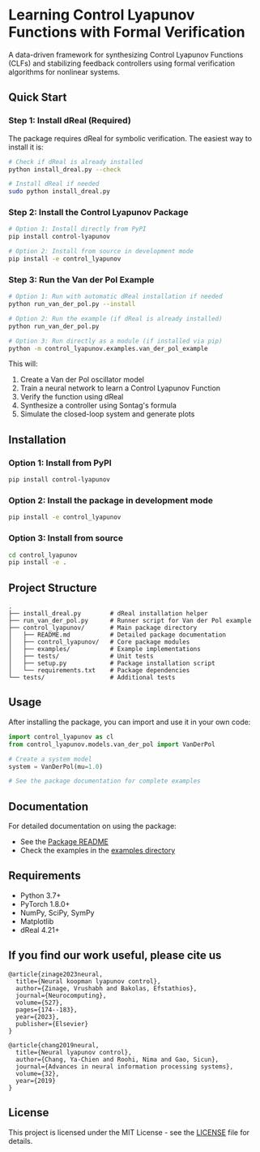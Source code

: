 # Learning Control Lyapunov Functions with Formal Verification

A data-driven framework for synthesizing Control Lyapunov Functions (CLFs) and stabilizing feedback controllers using formal verification algorithms for nonlinear systems.

## Quick Start

### Step 1: Install dReal (Required)

The package requires dReal for symbolic verification. The easiest way to install it is:

```bash
# Check if dReal is already installed
python install_dreal.py --check

# Install dReal if needed
sudo python install_dreal.py
```

### Step 2: Install the Control Lyapunov Package

```bash
# Option 1: Install directly from PyPI
pip install control-lyapunov

# Option 2: Install from source in development mode
pip install -e control_lyapunov
```

### Step 3: Run the Van der Pol Example

```bash
# Option 1: Run with automatic dReal installation if needed
python run_van_der_pol.py --install

# Option 2: Run the example (if dReal is already installed)
python run_van_der_pol.py

# Option 3: Run directly as a module (if installed via pip)
python -m control_lyapunov.examples.van_der_pol_example
```

This will:
1. Create a Van der Pol oscillator model
2. Train a neural network to learn a Control Lyapunov Function
3. Verify the function using dReal
4. Synthesize a controller using Sontag's formula
5. Simulate the closed-loop system and generate plots

## Installation

### Option 1: Install from PyPI

```bash
pip install control-lyapunov
```

### Option 2: Install the package in development mode

```bash
pip install -e control_lyapunov
```

### Option 3: Install from source

```bash
cd control_lyapunov
pip install -e .
```

## Project Structure

```
.
├── install_dreal.py        # dReal installation helper
├── run_van_der_pol.py      # Runner script for Van der Pol example
├── control_lyapunov/       # Main package directory
│   ├── README.md           # Detailed package documentation
│   ├── control_lyapunov/   # Core package modules
│   ├── examples/           # Example implementations
│   ├── tests/              # Unit tests
│   ├── setup.py            # Package installation script
│   └── requirements.txt    # Package dependencies
└── tests/                  # Additional tests
```

## Usage

After installing the package, you can import and use it in your own code:

```python
import control_lyapunov as cl
from control_lyapunov.models.van_der_pol import VanDerPol

# Create a system model
system = VanDerPol(mu=1.0)

# See the package documentation for complete examples
```

## Documentation

For detailed documentation on using the package:
- See the [Package README](control_lyapunov/README.md)
- Check the examples in the [examples directory](control_lyapunov/examples/)

## Requirements

- Python 3.7+
- PyTorch 1.8.0+
- NumPy, SciPy, SymPy
- Matplotlib
- dReal 4.21+

## If you find our work useful, please cite us
```
@article{zinage2023neural,
  title={Neural koopman lyapunov control},
  author={Zinage, Vrushabh and Bakolas, Efstathios},
  journal={Neurocomputing},
  volume={527},
  pages={174--183},
  year={2023},
  publisher={Elsevier}
}

@article{chang2019neural,
  title={Neural lyapunov control},
  author={Chang, Ya-Chien and Roohi, Nima and Gao, Sicun},
  journal={Advances in neural information processing systems},
  volume={32},
  year={2019}
}
```

## License

This project is licensed under the MIT License - see the [LICENSE](control_lyapunov/LICENSE) file for details.

